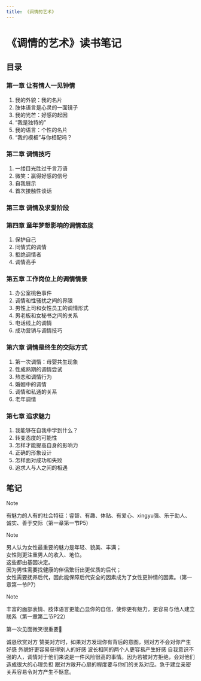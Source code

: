 ```yaml
---
title: 《调情的艺术》
---
```


# 《调情的艺术》读书笔记

## 目录

### 第一章 让有情人一见钟情
1. 我的外貌：我的名片
2. 肢体语言是心灵的一面镜子
3. 我的光芒：好感的起因
4. “我是独特的”
5. 我的语言：个性的名片
6. “我的模板”与你相配吗？

### 第二章 调情技巧
1. 一缕目光胜过千言万语
2. 微笑：赢得好感的信号
3. 自我展示
4. 首次接触性谈话

### 第三章 调情及求爱阶段

### 第四章 童年梦想影响的调情态度
1. 保护自己
2. 同情式的调情
3. 拒绝调情者
4. 调情高手

### 第五章 工作岗位上的调情情景
1. 办公室桃色事件
2. 调情和性骚扰之间的界限
3. 男性上司和女性员工的调情形式
4. 男老板和女秘书之间的关系
5. 电话线上的调情
6. 成功营销与调情技巧

### 第六章 调情是终生的交际方式
1. 第一次调惰：母婴共生现象
2. 性成熟期的调情尝试
3. 热恋和调情行为
4. 婚姻中的调情
5. 调情和私通的关系
6. 老年调情

### 第七章 追求魅力
1. 我能够在自我中学到什么？
2. 转变态度的可能性
3. 怎样才能提高自身的影响力
4. 正确的形象设计
5. 怎样面对成功和失败
6. 追求人与人之间的相遇

## 笔记

> [!note]
> 有魅力的人有的社会特征：睿智、有趣、体贴、有爱心、xingyu强、乐于助人、诚实、善于交际（第一章第一节P5）

> [!note]
> 男人认为女性最重要的魅力是年轻、貌美、丰满；  
> 女性则更注重男人的收入、地位。  
> 这些都由基因决定。  
> 因为男性需要找健康的伴侣繁衍出更优质的后代；  
> 女性需要抚养后代，因此能保障后代安全的因素成为了女性更钟情的因素。（第一章第一节P7）  

> [!note]
> 丰富的面部表情、肢体语言更能凸显你的自信，使你更有魅力，更容易与他人建立联系（第一章第二节P22）





第一次见面微笑很重要🙂

诚恳欣赏对方
赞美对方时，如果对方发现你有背后的意图，则对方不会对你产生好感
外貌好更容易获得别人的好感
波长相同的两个人更容易产生好感
自我意识不强的人，调情对于他们来说是一件风险很高的事情。因为若被对方拒绝，会对他们造成很大的心理负担
跟对方敞开心扉的程度要与你们的关系对应。急于建立亲密关系容易令对方产生不惬意。